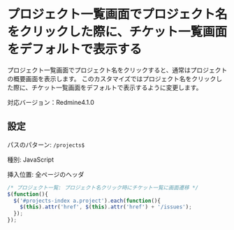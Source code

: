 # プロジェクト一覧画面でプロジェクト名をクリックした際に、チケット一覧画面をデフォルトで表示する

プロジェクト一覧画面でプロジェクト名をクリックすると、通常はプロジェクトの概要画面を表示します。
このカスタマイズではプロジェクト名をクリックした際に、チケット一覧画面をデフォルトで表示するように変更します。

対応バージョン：Redmine4.1.0

## 設定

パスのパターン: `/projects$`

種別: JavaScript

挿入位置: 全ページのヘッダ

``` javascript
/* プロジェクト一覧: プロジェクト名クリック時にチケット一覧に画面遷移 */
$(function(){
  $('#projects-index a.project').each(function(){
    $(this).attr('href', $(this).attr('href') + '/issues');
  });
});
```
